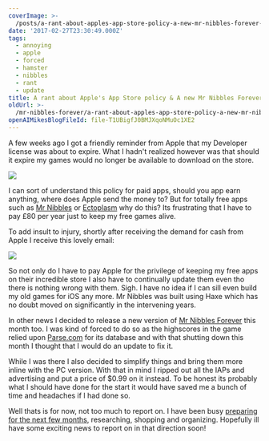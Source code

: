 ```yaml
---
coverImage: >-
  /posts/a-rant-about-apples-app-store-policy-a-new-mr-nibbles-forever-update/cover.jpg
date: '2017-02-27T23:30:49.000Z'
tags:
  - annoying
  - apple
  - forced
  - hamster
  - nibbles
  - rant
  - update
title: A rant about Apple's App Store policy & A new Mr Nibbles Forever Update
oldUrl: >-
  /mr-nibbles-forever/a-rant-about-apples-app-store-policy-a-new-mr-nibbles-forever-update
openAIMikesBlogFileId: file-T1UBigfJ0BMJXqoNMuOc1XE2
---
```


A few weeks ago I got a friendly reminder from Apple that my Developer license was about to expire. What I hadn't realized however was that should it expire my games would no longer be available to download on the store.<!-- more -->

[![](https://www.mikecann.blog/wp-content/uploads/2017/02/chrome_2017-02-28_07-11-33-1024x451.png)](https://www.mikecann.blog/wp-content/uploads/2017/02/chrome_2017-02-28_07-11-33.png)

I can sort of understand this policy for paid apps, should you app earn anything, where does Apple send the money to? But for totally free apps such as [Mr Nibbles](https://itunes.apple.com/us/app/mr-nibbles/id552109003?mt=8) or [Ectoplasm](https://itunes.apple.com/us/app/ectoplasm/id619071417?mt=8) why do this? Its frustrating that I have to pay £80 per year just to keep my free games alive.

To add insult to injury, shortly after receiving the demand for cash from Apple I receive this lovely email:

[![](https://www.mikecann.blog/wp-content/uploads/2017/02/chrome_2017-02-15_07-56-10-1024x642.png)](https://www.mikecann.blog/wp-content/uploads/2017/02/chrome_2017-02-15_07-56-10.png)

So not only do I have to pay Apple for the privilege of keeping my free apps on their incredible store I also have to continually update them even tho there is nothing wrong with them. Sigh. I have no idea if I can sill even build my old games for iOS any more. Mr Nibbles was built using Haxe which has no doubt moved on significantly in the intervening years.

In other news I decided to release a new version of [Mr Nibbles Forever](https://itunes.apple.com/us/app/mr-nibbles-forever/id958818922?mt=8) this month too. I was kind of forced to do so as the highscores in the game relied upon [Parse.com](https://Parse.com) for its database and with that shutting down this month I thought that I would do an update to fix it.

While I was there I also decided to simplify things and bring them more inline with the PC version. With that in mind I ripped out all the IAPs and advertising and put a price of \$0.99 on it instead. To be honest its probably what I should have done for the start it would have saved me a bunch of time and headaches if I had done so.

Well thats is for now, not too much to report on. I have been busy [preparing for the next few months](https://www.mikecann.blog/travel/camping-australia-2017-the-plan/), researching, shopping and organizing. Hopefully ill have some exciting news to report on in that direction soon!
